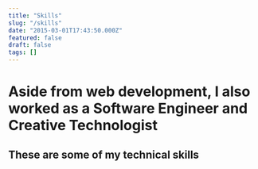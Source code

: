 ```yaml
---
title: "Skills"
slug: "/skills"
date: "2015-03-01T17:43:50.000Z"
featured: false
draft: false
tags: []
---
```


<h1>Aside from web development, I also worked as a Software Engineer and Creative Technologist</h1>

<h2>These are some of my technical skills</h2>
